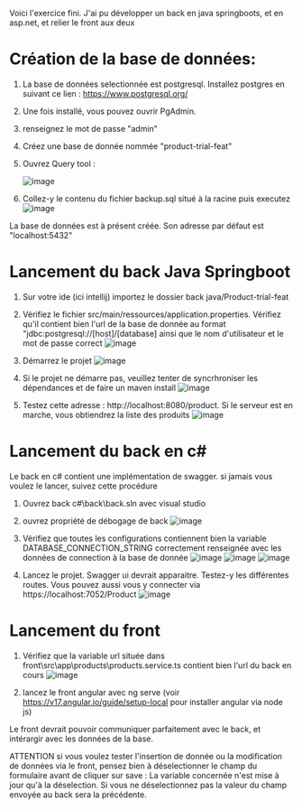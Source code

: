 
Voici l'exercice fini. J'ai pu développer un back en java springboots, et en asp.net, et relier le front aux deux
# Création de la base de données:

1) La base de données selectionnée est postgresql. Installez postgres en suivant ce lien : https://www.postgresql.org/
2) Une fois installé, vous pouvez ouvrir PgAdmin.

3) renseignez le mot de passe "admin"

4) Créez une base de donnée nommée "product-trial-feat"

5) Ouvrez Query tool :

   ![image](https://github.com/user-attachments/assets/00a3c82a-64e8-43fe-a6bc-8de98018d4ad)

7) Collez-y le contenu du fichier backup.sql situé à la racine puis executez
   ![image](https://github.com/user-attachments/assets/24e43736-ac76-4b99-933e-bcd64e8fd17b)

La base de données est à présent créée. Son adresse par défaut est "localhost:5432"


# Lancement du back Java Springboot

1) Sur votre ide (ici intellij) importez le dossier back java/Product-trial-feat
2) Vérifiez le fichier src/main/ressources/application.properties. Vérifiez qu'il contient bien l'url de la base de donnée au format "jdbc:postgresql://[host]/[database] ainsi que le nom d'utilisateur et le mot de passe correct
   ![image](https://github.com/user-attachments/assets/62ebfb7a-28f7-4f55-b3d2-29058781744d)

4) Démarrez le projet
   ![image](https://github.com/user-attachments/assets/72d219cd-ad47-4216-aeff-f924d9674889)

6) Si le projet ne démarre pas, veuillez tenter de syncrhroniser les dépendances et de faire un maven install
     ![image](https://github.com/user-attachments/assets/8b91d90c-2118-4222-80d2-da1c950ee88b)
   
7) Testez cette adresse : http://localhost:8080/product. Si le serveur est en marche, vous obtiendrez la liste des produits
   ![image](https://github.com/user-attachments/assets/6bba2d5c-40b7-4502-a2a2-40cc8ca450de)

# Lancement du back en c#

Le back en c# contient une implémentation de swagger. si jamais vous voulez le lancer, suivez cette procédure

1) Ouvrez back c#\back\back.sln avec visual studio
2) ouvrez propriété de débogage de back
   ![image](https://github.com/user-attachments/assets/79ed427d-4888-4ad7-a867-d7c45cbca570)
3) Vérifiez que toutes les configurations contiennent bien la variable DATABASE_CONNECTION_STRING correctement renseignée avec les données de connection à la base de donnée
![image](https://github.com/user-attachments/assets/b0868f38-8b59-4490-9af6-dc100adee370)
![image](https://github.com/user-attachments/assets/2876ff01-b571-4080-a9b0-c5908fd0c303)
![image](https://github.com/user-attachments/assets/f41411dc-47dc-44ac-ac5a-0f4bcc8b2925)

4) Lancez le projet. Swagger ui devrait apparaitre. Testez-y les différentes routes. Vous pouvez aussi vous y connecter via https://localhost:7052/Product
![image](https://github.com/user-attachments/assets/ed451c90-3b03-4bb9-a84c-e5bb289311c3)


# Lancement du front
1) Vérifiez que la variable url située dans front\src\app\products\products.service.ts contient bien l'url du back en cours 
![image](https://github.com/user-attachments/assets/11f2e4ce-4c76-4cab-998d-9a49d9c6b433)

2) lancez le front angular avec ng serve (voir https://v17.angular.io/guide/setup-local pour installer angular via node js)


Le front devrait pouvoir communiquer parfaitement avec le back, et intérargir avec les données de la base. 

ATTENTION si vous voulez tester l'insertion de donnée ou la modification de données via le front, pensez bien à déselectionner le champ du formulaire avant de cliquer sur save : La variable concernée n'est mise à jour qu'à la déselection. Si vous ne déselectionnez pas la valeur du champ envoyée au back sera la précédente. 



